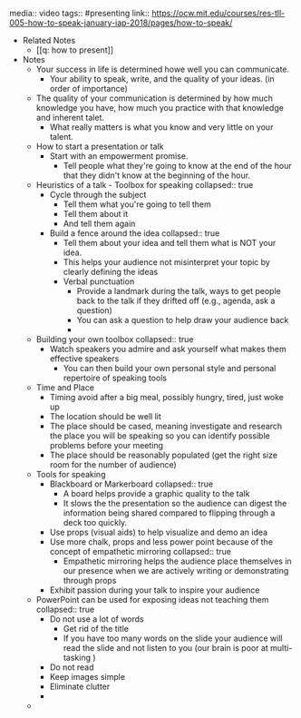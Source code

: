 media:: video
tags:: #presenting
link:: https://ocw.mit.edu/courses/res-tll-005-how-to-speak-january-iap-2018/pages/how-to-speak/

- Related Notes
	- [[q: how to present]]
- Notes
	- Your success in life is determined howe well you can communicate.
		- Your ability to speak, write, and the quality of your ideas. (in order of importance)
	- The quality of your communication is determined by how much knowledge you have, how much you practice with that knowledge and inherent talet.
		- What really matters is what you know and very little on your talent.
	- How to start a presentation or talk
		- Start with an empowerment promise.
			- Tell people what they're going to know at the end of the hour that they didn't know at the beginning of the hour.
	- Heuristics of a talk - Toolbox for speaking
	  collapsed:: true
		- Cycle through the subject
			- Tell them what you're going to tell them
			- Tell them about it
			- And tell them again
		- Build a fence around the idea
		  collapsed:: true
			- Tell them about your idea and tell them what is NOT your idea.
			- This helps your audience not misinterpret your topic by clearly defining the ideas
			- Verbal punctuation
				- Provide a landmark during the talk, ways to get people back to the talk if they drifted off (e.g., agenda, ask a question)
				- You can ask a question to help draw your audience back
				-
	- Building your own toolbox
	  collapsed:: true
		- Watch speakers you admire and ask yourself what makes them effective speakers
			- You can then build your own personal style and personal repertoire of speaking tools
	- Time and Place
		- Timing avoid after a big meal, possibly hungry, tired, just woke up
		- The location should be well lit
		- The place should be cased, meaning investigate and research the place you will be speaking so you can identify possible problems before your meeting
		- The place should be reasonably populated (get the right size room for the number of audience)
	- Tools for speaking
		- Blackboard or Markerboard
		  collapsed:: true
			- A board helps provide a graphic quality to the talk
			- It slows the the presentation so the audience can digest the information being shared compared to flipping through a deck too quickly.
		- Use props (visual aids) to help visualize and demo an idea
		- Use more chalk, props and less power point because of the concept of empathetic mirroring
		  collapsed:: true
			- Empathetic mirroring helps the audience place themselves in our presence when we are actively writing or demonstrating through props
		- Exhibit passion during your talk to inspire your audience
	- PowerPoint can be used for exposing ideas not teaching them
	  collapsed:: true
		- Do not use a lot of words
			- Get rid of the title
			- If you have too many words on the slide your audience will read the slide and not listen to you (our brain is poor at multi-tasking )
		- Do not read
		- Keep images simple
		- Eliminate clutter
		-
	-